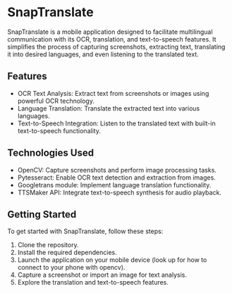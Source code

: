 # SnapTranslate

SnapTranslate is a mobile application designed to facilitate multilingual communication with its OCR, translation, and text-to-speech features. It simplifies the process of capturing screenshots, extracting text, translating it into desired languages, and even listening to the translated text.

## Features
- OCR Text Analysis: Extract text from screenshots or images using powerful OCR technology.
- Language Translation: Translate the extracted text into various languages.
- Text-to-Speech Integration: Listen to the translated text with built-in text-to-speech functionality.

## Technologies Used
- OpenCV: Capture screenshots and perform image processing tasks.
- Pytesseract: Enable OCR text detection and extraction from images.
- Googletrans module: Implement language translation functionality.
- TTSMaker API: Integrate text-to-speech synthesis for audio playback.

## Getting Started
To get started with SnapTranslate, follow these steps:

1. Clone the repository.
2. Install the required dependencies.
3. Launch the application on your mobile device (look up for how to connect to your phone with opencv).
4. Capture a screenshot or import an image for text analysis.
5. Explore the translation and text-to-speech features.
